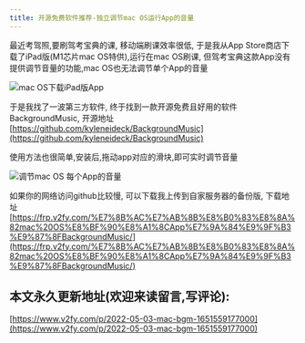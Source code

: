 ```yaml
---
title: 开源免费软件推荐-独立调节mac OS运行App的音量
---
```



最近考驾照,要刷驾考宝典的课, 移动端刷课效率很低, 于是我从App Store商店下载了iPad版(M1芯片mac OS特供),运行在mac OS刷课, 但驾考宝典这款App没有提供调节音量的功能,mac OS也无法调节单个App的音量

![mac OS下载iPad版App](https://cdn.fangyuanxiaozhan.com/assets/16515594425165b7fpSd3.png)

于是我找了一波第三方软件, 终于找到一款开源免费且好用的软件BackgroundMusic, 开源地址 [https://github.com/kyleneideck/BackgroundMusic](https://github.com/kyleneideck/BackgroundMusic)

使用方法也很简单,安装后,拖动app对应的滑块,即可实时调节音量

![调节mac OS 每个App的音量](https://cdn.fangyuanxiaozhan.com/assets/1651559315662tXRdEYzp.png)


如果你的网络访问github比较慢, 可以下载我上传到自家服务器的备份版, 下载地址
[https://frp.v2fy.com/%E7%8B%AC%E7%AB%8B%E8%B0%83%E8%8A%82mac%20OS%E8%BF%90%E8%A1%8CApp%E7%9A%84%E9%9F%B3%E9%87%8FBackgroundMusic/](https://frp.v2fy.com/%E7%8B%AC%E7%AB%8B%E8%B0%83%E8%8A%82mac%20OS%E8%BF%90%E8%A1%8CApp%E7%9A%84%E9%9F%B3%E9%87%8FBackgroundMusic/)




## 本文永久更新地址(欢迎来读留言,写评论):

[https://www.v2fy.com/p/2022-05-03-mac-bgm-1651559177000](https://www.v2fy.com/p/2022-05-03-mac-bgm-1651559177000)
